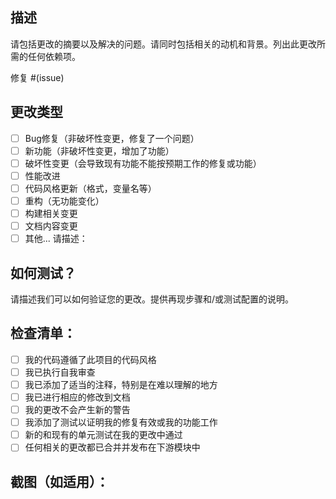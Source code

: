 ## 描述

请包括更改的摘要以及解决的问题。请同时包括相关的动机和背景。列出此更改所需的任何依赖项。

修复 #(issue)

## 更改类型

- [ ] Bug修复（非破坏性变更，修复了一个问题）
- [ ] 新功能（非破坏性变更，增加了功能）
- [ ] 破坏性变更（会导致现有功能不能按预期工作的修复或功能）
- [ ] 性能改进
- [ ] 代码风格更新（格式，变量名等）
- [ ] 重构（无功能变化）
- [ ] 构建相关变更
- [ ] 文档内容变更
- [ ] 其他... 请描述：

## 如何测试？

请描述我们可以如何验证您的更改。提供再现步骤和/或测试配置的说明。

## 检查清单：

- [ ] 我的代码遵循了此项目的代码风格
- [ ] 我已执行自我审查
- [ ] 我已添加了适当的注释，特别是在难以理解的地方
- [ ] 我已进行相应的修改到文档
- [ ] 我的更改不会产生新的警告
- [ ] 我添加了测试以证明我的修复有效或我的功能工作
- [ ] 新的和现有的单元测试在我的更改中通过
- [ ] 任何相关的更改都已合并并发布在下游模块中

## 截图（如适用）： 